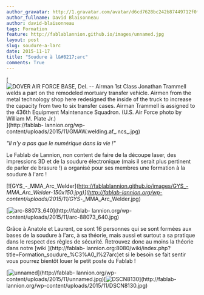 ```yaml
---
author_gravatar: http://1.gravatar.com/avatar/d6cd7628bc242b87449712f0fef53924?s=96&d=mm&r=g
author_fullname: David Blaisonneau
author: david-blaisonneau
tags: Formation
feature: http://fablablannion.github.io/images/unnamed.jpg
layout: post
slug: soudure-a-larc
date: 2015-11-17
title: "Soudure à l&#8217;arc"
comments: True
---
```

[![DOVER AIR FORCE BASE, Del. -- Airman 1st Class Jonathan Trammell welds a
part on the remodeled mortuary transfer vehicle. Airmen from the metal
technology shop here redesigned the inside of the truck to increase the
capacity from two to six transfer cases. Airman Trammell is assigned to the
436th Equipment Maintenance Squadron. \(U.S. Air Force photo by William M.
Plate
Jr.\)](http://fablablannion.github.io/images/GMAW.welding.af_.ncs_-266x300.jpg)](http://fablab-
lannion.org/wp-content/uploads/2015/11/GMAW.welding.af_.ncs_.jpg)

_"Il n'y a pas que le numérique dans la vie !"_

Le Fablab de Lannion, non content de faire de la découpe laser, des
impressions 3D et de la soudure électronique (mais il serait plus pertinent de
parler de brasure !) a organisé pour ses membres une formation à la soudure à
l'arc !



[![GYS_-_MMA_Arc_Welder](http://fablablannion.github.io/images/GYS_-
_MMA_Arc_Welder-150x150.jpg)](http://fablab-lannion.org/wp-
content/uploads/2015/11/GYS_-_MMA_Arc_Welder.jpg)



[![arc-88073_640](http://fablablannion.github.io/images/arc-88073_640-300x225.jpg)](http://fablab-
lannion.org/wp-content/uploads/2015/11/arc-88073_640.jpg)















Grâce à Anatole et Laurent, ce sont 16 personnes qui se sont formées aux bases
de la soudure à l'arc, à sa théorie, mais aussi et surtout a sa pratique dans
le respect des règles de sécurité. Retrouvez donc au moins la théorie dans
notre [wiki ](http://fablab-
lannion.org:8080/wiki/index.php?title=Formation_soudure_%C3%A0_l%27arc)et si
le besoin se fait sentir vous pourrez bientôt louer le petit poste du Fablab !

[![unnamed](http://fablablannion.github.io/images/unnamed-225x300.jpg)](http://fablab-
lannion.org/wp-
content/uploads/2015/11/unnamed.jpg)[![DSCN8130](http://fablablannion.github.io/images/DSCN8130-225x300.jpg)](http://fablab-
lannion.org/wp-content/uploads/2015/11/DSCN8130.jpg)


